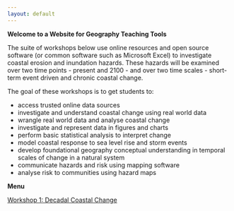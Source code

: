 ```yaml
---
layout: default
---
```


**Welcome to a Website for Geography Teaching Tools**

The suite of workshops below use online resources and open source software (or common software such as Microsoft Excel) to investigate coastal erosion and inundation hazards. These hazards will be examined over two time points - present  and 2100 - and over two time scales - short-term event driven and chronic coastal change. 

The goal of these workshops is to get students to:

* access trusted online data sources
* investigate and understand coastal change using real world data
* wrangle real world data and analyse coastal change
* investigate and represent data in figures and charts
* perform basic statistical analysis to interpret change
* model coastal response to sea level rise and storm events
* develop foundational geography conceptual understanding in temporal scales of change in a natural system
* communicate hazards and risk using mapping software
* analyse risk to communities using hazard maps

**Menu**

[Workshop 1: Decadal Coastal Change](./workshop1.html)

<!-- [People](./people.html)

[Research](./projects.html)

[Media and Publications](./publications.html)

[Datasets](./data.html)

[Teaching](./teaching.html)

[Available Honours and Masters Projects](./student_projects)

[Other interests](./other.html) -->
